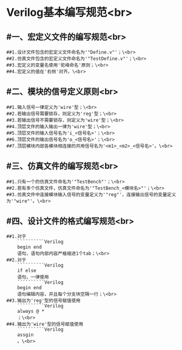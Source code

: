 Verilog基本编写规范\<br>  
====
#一、宏定义文件的编写规范\<br>  
----
	##1.设计文件包含的宏定义文件命名为'"Define.v"'；\<br>  
	##2.仿真文件包含的宏定义文件命名为'"TestDefine.v"'；\<br>  
	##3.宏定义的变量名使用'驼峰命名'原则；\<br>  
	##4.宏定义的值在'右侧'对齐。\<br>  

#二、模块的信号定义原则\<br>  
----
	##1.输入信号一律定义为'wire'型；\<br>  
	##2.若输出信号需要锁存，则定义为'reg'型；\<br>  
	##3.若输出信号不需要锁存，则定义为'wire'型；\<br>  
	##4.顶层文件的输入输出一律为'wire'型；\<br>  
	##5.顶层文件的输入信号名为'i_<信号名>'；\<br>  
	##6.顶层文件的输出信号名为'o_<信号名>'；\<br>  
	##7.顶层模块内部各模块相连接的共用信号名为'<m1>_<m2>_<信号名>'。\<br>  

#三、仿真文件的编写规范\<br>  
----
	##1.只有一个的仿真文件命名为'"TestBench"'；\<br>  
	##2.若有多个仿真文件，仿真文件命名为'"TestBench_<模块名>"'；\<br>  
	##3.仿真文件中连接模块输入信号的变量定义为'"reg"'，连接输出信号的变量定义为'"wire"'。\<br>  

#四、设计文件的格式编写规范\<br>  
----
	##1.对于
		``````````Verilog
		begin end
		语句，语句内部内容严格缩进1个tab；\<br>  
	##2.对于
		``````````Verilog
		if else
		语句，一律使用
		``````````Verilog
		begin end
		语句编辑内容，并且每个分支块空隔一行；\<br>  
	##3.输出为'reg'型的信号赋值使用
		``````````Verilog
		always @ * 
		；\<br>  
	##4.输出为'wire'型的信号赋值使用
		``````````Verilog
		assgin
		。\<br>  
